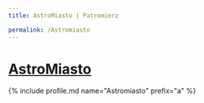 ```yaml
---
title: AstroMiasto | Patromierz

permalink: /Astromiasto
---
```


# [AstroMiasto](https://patronite.pl/Astromiasto)

{% include profile.md name="Astromiasto" prefix="a" %}
